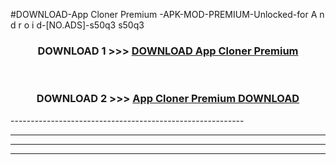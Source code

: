 #DOWNLOAD-App Cloner Premium -APK-MOD-PREMIUM-Unlocked-for A n d r o i d-[NO.ADS]-s50q3 s50q3 



<div align="center">

<h3>DOWNLOAD 1 >>> <a href="https://t.co/FKmqrqFo6t??judul=App Cloner Premium ">DOWNLOAD App Cloner Premium </a></h3><br>

<h3>DOWNLOAD 2 >>> <a href="https://t.co/FKmqrqFo6t??judul=App Cloner Premium ">App Cloner Premium  DOWNLOAD </a></h3>

</div>
----------------------------------------------------------

----------------------------------------------------------

----------------------------------------------------------

----------------------------------------------------------



